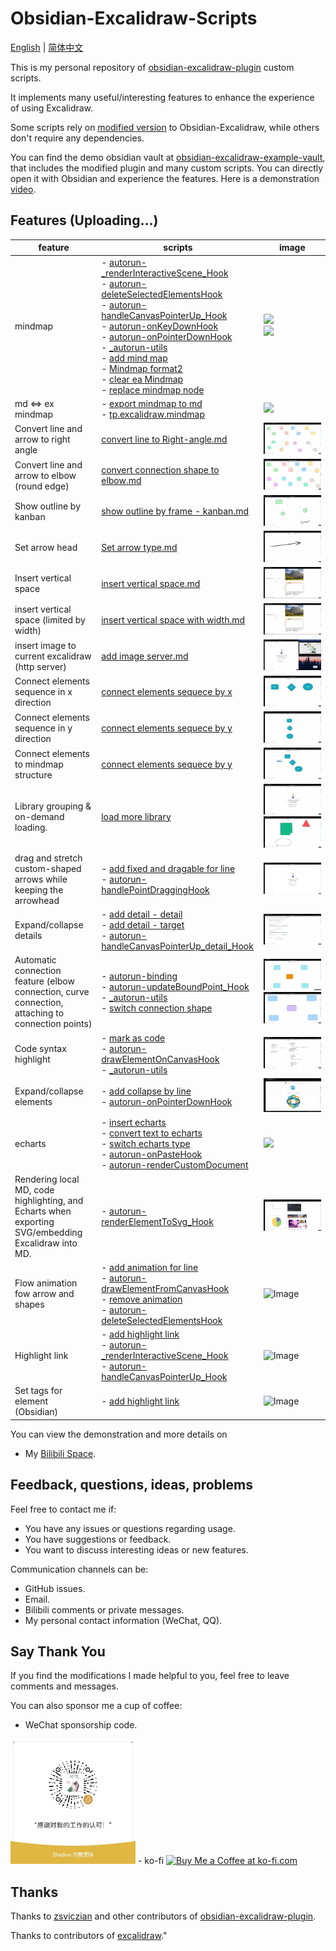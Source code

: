 # Obsidian-Excalidraw-Scripts

[English](./README.md) | [简体中文](docs/README_ZH.md)

This is my personal repository of [obsidian-excalidraw-plugin](https://github.com/zsviczian/obsidian-excalidraw-plugin) custom scripts.

It implements many useful/interesting features to enhance the experience of using Excalidraw.

Some scripts rely on [modified version](https://github.com/Bowen-0x00/obsidian-excalidraw-plugin-ymjr) to Obsidian-Excalidraw, while others don't require any dependencies.

You can find the demo obsidian vault at [obsidian-excalidraw-example-vault](https://github.com/Bowen-0x00/obsidian-excalidraw-example-vault), that includes the modified plugin and many custom scripts. You can directly open it with Obsidian and experience the features. Here is a demonstration [video](https://www.bilibili.com/video/BV1zN4y1H7Dx/). 


## Features (Uploading...)

|feature|scripts|image|
|---|---|---|
|mindmap| - [autorun-_renderInteractiveScene_Hook](Scripts/Encrypted/autorun-_renderInteractiveScene_Hook.md) </br> - [autorun-deleteSelectedElementsHook](Scripts/Encrypted/autorun-deleteSelectedElementsHook.md) </br> - [autorun-handleCanvasPointerUp_Hook](Scripts/Encrypted/autorun-handleCanvasPointerUp_Hook.md)  </br> - [autorun-onKeyDownHook](Scripts/Encrypted/autorun-onKeyDownHook.md) </br> - [autorun-onPointerDownHook](Scripts/Encrypted/autorun-onPointerDownHook.md) </br> - [_autorun-utils](Scripts/Encrypted/_autorun-utils.md) </br> - [add mind map](Scripts/Encrypted/add%20mind%20map.md) </br> - [Mindmap format2](Scripts/Encrypted/Mindmap%20format2.md) </br> - [clear ea Mindmap](Scripts/Encrypted/clear%20ea%20Mindmap.md) </br> - [replace mindmap node](Scripts/Encrypted/replace%20mindmap%20node.md)| <img src="images/mindmap2.gif"> </br> <img src="images/mindmap2 - mobile.gif"> |
|md <=> ex mindmap | - [export mindmap to md](Scripts/Encrypted/export%20mindmap%20to%20md.md) </br> - [tp.excalidraw.mindmap](Templaters/tp.excalidraw.mindmap.md)| <img src="images/md ex mindmap.gif">|
|Convert line and arrow to right angle| [convert line to Right-angle.md](Scripts/convert%20line%20to%20Right-angle.md) | <img src="images/right%20angle.gif" alt="Image" >|
|Convert line and arrow to elbow (round edge)| [convert connection shape to elbow.md](Scripts/Encrypted/convert%20connection%20shape%20to%20elbow.md) | <img src="images/Convert connection to elbow.gif" alt="Image" >|
|Show outline by kanban|[show outline by frame - kanban.md](Scripts/show%20outline%20by%20frame%20-%20kanban.md)|<img src="images/kanban.gif" alt="Image" >|
|Set arrow head| [Set arrow type.md](Scripts/Set%20arrow%20type.md) | <img src="images/arrow type2.gif" alt="Image" >|
| Insert vertical space | [insert vertical space.md](Scripts/insert%20vertical%20space.md) | <img src="images/insert vertical space.gif" alt="Image" >|
| insert vertical space (limited by width) | [insert vertical space with width.md](Scripts/insert%20vertical%20space%20with%20width.md) | <img src="images/insert vertical space.gif" alt="Image" >|
| insert image to current excalidraw (http server)|[add image server.md](Scripts/add%20image%20server.md)| <img src="images/add image by server1.gif" alt="Image" >|
| Connect elements sequence in x direction |[connect elements sequece by x](Scripts/Connect%20elements%20sequence%20by%20x.md)|<img src="images/connect elements sequece by x.gif" alt="Image" >|
| Connect elements sequence in y direction |[connect elements sequece by y](Scripts/Connect%20elements%20sequence%20by%20x.md)|<img src="images/connect elements sequece by y.gif" alt="Image" >|
| Connect elements to mindmap structure |[connect elements sequece by y](Scripts/Connect%20elements_by_x.md)|<img src="images/connect elements by x - mindmap.gif" alt="Image" >|
|Library grouping & on-demand loading.|[load more library](Scripts/Encrypted/load%20more%20library.md)|<img src="images/library1.gif" alt="Image" ><img src="images/library2.gif" alt="Image" >|
| drag and stretch custom-shaped arrows while keeping the arrowhead|- [add fixed and dragable for line](Scripts/Encrypted/add%20fixed%20and%20dragable%20for%20line.md)</br>- [autorun-handlePointDraggingHook](Scripts/Encrypted/autorun-handlePointDraggingHook.md)|<img src="images/fixedDragable.gif" alt="Image" >|
| Expand/collapse details  |- [add detail - detail](Scripts/Encrypted/add%20detial%20-%20detail.md)</br>- [add detail - target](Scripts/Encrypted/add%20detial%20-%20target.md)</br>- [autorun-handleCanvasPointerUp_detail_Hook](Scripts/Encrypted/autorun-handleCanvasPointerUp_detail_Hook.md)|<img src="images/detail2.gif" alt="Image" >|
| Automatic connection feature (elbow connection, curve connection, attaching to connection points) |- [autorun-binding](Scripts/Encrypted/autorun-binding.md)</br>- [autorun-updateBoundPoint_Hook](Scripts/Encrypted/autorun-updateBoundPoint_Hook.md)</br>- [_autorun-utils](Scripts/Encrypted/_autorun-utils.md)</br>- [switch connection shape](Scripts/Encrypted/switch%20connection%20shape.md)|<img src="images/switch connection shape2.gif" alt="Image" > </br> <img src="images/curve.gif" alt="Image" >|
| Code syntax highlight |- [mark as code](Scripts/Encrypted/mark%20as%20code.md)</br>- [autorun-drawElementOnCanvasHook](Scripts/Encrypted/autorun-drawElementOnCanvasHook.md)</br>- [_autorun-utils](Scripts/Encrypted/_autorun-utils.md)|<img src="images/code.gif" alt="Image" >|
| Expand/collapse elements  |- [add collapse by line](Scripts/Encrypted/add%20collapse%20by%20line.md)</br>- [autorun-onPointerDownHook](Scripts/Encrypted/autorun-onPointerDownHook.md)|<img src="images/collapse.gif" alt="Image" >|
| echarts  |- [insert echarts](Scripts/Encrypted/insert%20echarts.md)</br>- [convert text to echarts](Scripts/Encrypted/convert%20text%20to%20echarts.md) </br>- [switch echarts type](Scripts/Encrypted/switch%20echarts%20type.md) </br>- [autorun-onPasteHook](Scripts/Encrypted/autorun-onPasteHook.md) </br>- [autorun-renderCustomDocument](Scripts/Encrypted/autorun-renderCustomDocument.md)|<img src="images/echarts.gif" >|
| Rendering local MD, code highlighting, and Echarts when exporting SVG/embedding Excalidraw into MD. |- [autorun-renderElementToSvg_Hook](Scripts/Encrypted/autorun-renderElementToSvg_Hook.md)</br>|<img src="images/export svg.gif" alt="Image" >|
| Flow animation fow arrow and shapes  |- [add animation for line](Scripts/Encrypted/add%20animation%20for%20line.md)</br> - [autorun-drawElementFromCanvasHook](Scripts/Encrypted/autorun-drawElementFromCanvasHook.md)</br> - [remove animation](Scripts/Encrypted/remove%20animation.md)</br> - [autorun-deleteSelectedElementsHook](Scripts/Encrypted/autorun-deleteSelectedElementsHook.md)|<img src="images/arrow flow animation.gif" alt="Image" >|
| Highlight link |- [add highlight link](Scripts/Encrypted/add%20highlight%20link.md)</br> - [autorun-_renderInteractiveScene_Hook](Scripts/Encrypted/autorun-_renderInteractiveScene_Hook.md)</br> - [autorun-handleCanvasPointerUp_Hook](Scripts/Encrypted/autorun-handleCanvasPointerUp_Hook.md)|<img src="images/highlight link.gif" alt="Image" >|
| Set tags for element (Obsidian) |- [add highlight link](Scripts/Encrypted/set%20element%20tags.md)|<img src="images/tags.gif" alt="Image" >|


You can view the demonstration and more details on
- My [Bilibili Space](https://space.bilibili.com/39231346/).


## Feedback, questions, ideas, problems
Feel free to contact me if:

- You have any issues or questions regarding usage.
- You have suggestions or feedback.
- You want to discuss interesting ideas or new features.

Communication channels can be:
- GitHub issues.
- Email.
- Bilibili comments or private messages.
- My personal contact information (WeChat, QQ).


## Say Thank You
If you find the modifications I made helpful to you, feel free to leave comments and messages.

You can also sponsor me a cup of coffee:
- WeChat sponsorship code.
<img src="images/赞助码.jpg" width="200px">
- ko-fi
  <a href='https://ko-fi.com/G2G3SY16R' target='_blank'><img height='36' style='border:0px;height:36px;' src='https://storage.ko-fi.com/cdn/kofi2.png?v=3' border='0' alt='Buy Me a Coffee at ko-fi.com' /></a>

## Thanks
Thanks to [zsviczian](https://github.com/zsviczian) and other contributors of [obsidian-excalidraw-plugin](https://github.com/zsviczian/obsidian-excalidraw-plugin).

Thanks to contributors of [excalidraw](https://github.com/excalidraw/excalidraw)."